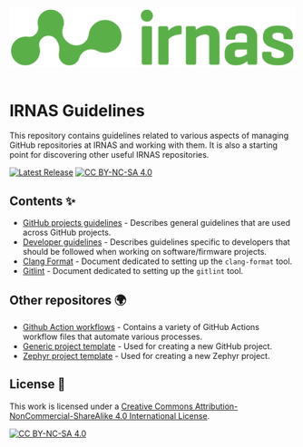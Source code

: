 <p align="center">
  <img src="images/irnas-logo.png" alt="irnas-logo" ><br><br>
</p>

# IRNAS Guidelines

This repository contains guidelines related to various aspects of managing
GitHub repositories at IRNAS and working with them. It is also a starting point
for discovering other useful IRNAS repositories.

[![Latest Release][release-shield]][release-link]
[![CC BY-NC-SA 4.0][cc-by-nc-sa-shield]][cc-by-nc-sa]

## Contents ✨

- [GitHub projects guidelines] - Describes general guidelines that are used
  across GitHub projects.
- [Developer guidelines] - Describes guidelines specific to developers that
  should be followed when working on software/firmware projects.
- [Clang Format] - Document dedicated to setting up the `clang-format` tool.
- [Gitlint] - Document dedicated to setting up the `gitlint` tool.

## Other repositores 🌍

- [Github Action workflows] - Contains a variety of GitHub Actions workflow
  files that automate various processes.
- [Generic project template] - Used for creating a new GitHub project.
- [Zephyr project template] - Used for creating a new Zephyr project.

## License 📄

This work is licensed under a [Creative Commons
Attribution-NonCommercial-ShareAlike 4.0 International License][cc-by-nc-sa].

[![CC BY-NC-SA 4.0][cc-by-nc-sa-image]][cc-by-nc-sa]

[github projects guidelines]: docs/github_projects_guidelines.md
[developer guidelines]: docs/developer_guidelines.md
[clang format]: tools/clang-format/README.md
[gitlint]: tools/gitlint/README.md
[github action workflows]: https://github.com/IRNAS/irnas-workflows-software
[generic project template]: https://github.com/IRNAS/irnas-projects-template
[zephyr project template]: https://github.com/IRNAS/irnas-zephyr-template
[release-shield]:
  https://img.shields.io/github/v/release/irnas/irnas-guidelines-docs?color=g&label=latest%20release
[release-link]: https://github.com/IRNAS/irnas-guidelines-docs/releases/latest
[cc-by-nc-sa]: http://creativecommons.org/licenses/by-nc-sa/4.0/
[cc-by-nc-sa-image]: https://licensebuttons.net/l/by-nc-sa/4.0/88x31.png
[cc-by-nc-sa-shield]:
  https://img.shields.io/badge/License-CC%20BY--NC--SA%204.0-lightgrey.svg
